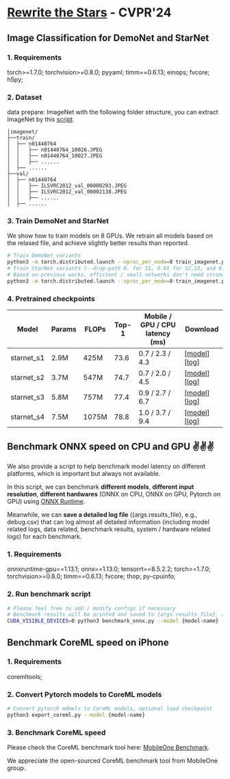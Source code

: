 # [Rewrite the Stars](https://arxiv.org/abs/2403.19967) - CVPR'24


## Image Classification for DemoNet and StarNet
### 1. Requirements

torch>=1.7.0; torchvision>=0.8.0; pyyaml; timm==0.6.13; einops; fvcore; h5py;

### 2. Dataset
data prepare: ImageNet with the following folder structure, you can extract ImageNet by this [script](https://gist.github.com/BIGBALLON/8a71d225eff18d88e469e6ea9b39cef4).

```
│imagenet/
├──train/
│  ├── n01440764
│  │   ├── n01440764_10026.JPEG
│  │   ├── n01440764_10027.JPEG
│  │   ├── ......
│  ├── ......
├──val/
│  ├── n01440764
│  │   ├── ILSVRC2012_val_00000293.JPEG
│  │   ├── ILSVRC2012_val_00002138.JPEG
│  │   ├── ......
│  ├── ......
```



### 3. Train DemoNet and StarNet
We show how to train models on 8 GPUs. We retrain all models based on the relased file, and achieve slightly better results than reported.

```bash
# Train DemoNet variants
python3 -m torch.distributed.launch --nproc_per_node=8 train_imagenet.py --data_dir {path-to-imagenet} --model {demonet-variants} -b 256 --lr 4e-3 --model-ema
# Train StarNet variants (--drop-path 0. for S1, 0.01 for S2,S3, and 0.02 for S4)
# Based on previous works, efficient / small networks don't need strong augmentations.
python3 -m torch.distributed.launch --nproc_per_node=8 train_imagenet.py --data_dir {path-to-imagenet} --model {starnet-variants} -b 256 --lr 3e-3 --weight-decay 0.05 --aa rand-m1-mstd0.5-inc1 --cutmix 0.2 --color-jitter 0. --drop-path 0.
```

### 4. Pretrained checkpoints

| Model      | Params | FLOPs | Top-1 | Mobile / GPU / CPU latency (ms) | Download      |
|------------|--------|-------|-------|---------------------------------|---------------|
| starnet_s1 | 2.9M   | 425M  | 73.6  | 0.7 / 2.3 / 4.3                 | [[model](https://github.com/ma-xu/Rewrite-the-Stars/releases/download/checkpoints_v1/starnet_s1.pth.tar)] [[log](https://github.com/ma-xu/Rewrite-the-Stars/releases/download/checkpoints_v1/starnet_s1.csv)] |
| starnet_s2 | 3.7M   | 547M  | 74.7  | 0.7 / 2.0 / 4.5                 | [[model](https://github.com/ma-xu/Rewrite-the-Stars/releases/download/checkpoints_v1/starnet_s2.pth.tar)] [[log](https://github.com/ma-xu/Rewrite-the-Stars/releases/download/checkpoints_v1/starnet_s2.csv)] |
| starnet_s3 | 5.8M  | 757M  | 77.4  | 0.9 / 2.7 / 6.7                 | [[model](https://github.com/ma-xu/Rewrite-the-Stars/releases/download/checkpoints_v1/starnet_s3.pth.tar)] [[log](https://github.com/ma-xu/Rewrite-the-Stars/releases/download/checkpoints_v1/starnet_s3.csv)] |
| starnet_s4 | 7.5M   | 1075M | 78.8  | 1.0 / 3.7 / 9.4                 | [[model](https://github.com/ma-xu/Rewrite-the-Stars/releases/download/checkpoints_v1/starnet_s4.pth.tar)] [[log](https://github.com/ma-xu/Rewrite-the-Stars/releases/download/checkpoints_v1/starnet_s4.csv)] |



## Benchmark ONNX speed on CPU and GPU :v::v::v:
We also provide a script to help benchmark model latency on different platforms, which is important but always not available. 

In this script, we can benchmark **different models**, **different input resolution**, **different hardwares** (ONNX on CPU, ONNX on GPU, Pytorch on GPU) using [ONNX Runtime](https://github.com/microsoft/onnxruntime).

Meanwhile, we can **save a detailed log file** ({args.results_file}, e.g., debug.csv) that can log almost all detailed information (including model related logs, data related, benchmark results, system / hardware related logs) for each benchmark.

### 1. Requirements

onnxruntime-gpu==1.13.1; onnx==1.13.0; tensorrt==8.5.2.2; torch>=1.7.0; torchvision>=0.8.0; timm==0.6.13; fvcore; thop; py-cpuinfo; 

### 2. Run benchmark script
```bash
# Please feel free to add / modify configs if necessary
# Benchmark results will be printed and saved to {args.results_file}, appending to the last row. 
CUDA_VISIBLE_DEVICES=0 python3 benchmark_onnx.py --model {model-name} --input-size 3 244 244 --benchmark_cpu
```

## Benchmark CoreML speed on iPhone

### 1. Requirements
coremltools;

### 2. Convert Pytorch models to CoreML models
```bash
# Convert pytorch mdoels to CoreML models, optional load checkpoint
python3 export_coreml.py --model {model-name}
```

### 3. Benchmark CoreML speed
Please check the CoreML benchmark tool here: [MobileOne Benchmark](https://github.com/apple/ml-mobileone/tree/main/ModelBench).

We appreciate the open-sourced CoreML benchmark tool from MobileOne group.

